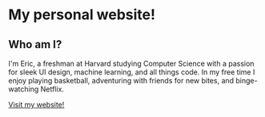 # My personal website!

## Who am I?
I'm Eric, a freshman at Harvard studying Computer Science with a passion for sleek UI design, machine learning, and all things code. In my free time I enjoy playing basketball, adventuring with friends for new bites, and binge-watching Netflix.

[Visit my website!](https://erictimmerman.com)
